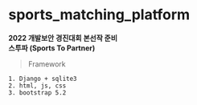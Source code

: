 # sports_matching_platform

**2022 개발보안 경진대회 본선작 준비**  
**스투파 (Sports To Partner)**

> Framework

```
1. Django + sqlite3
2. html, js, css
3. bootstrap 5.2
```
